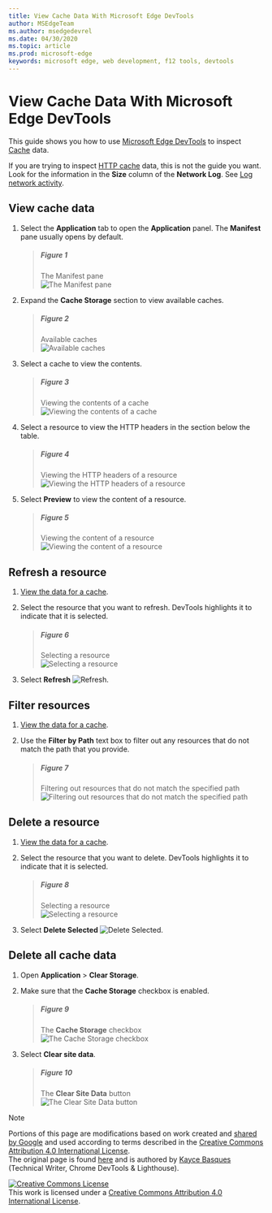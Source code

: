 ```yaml
---
title: View Cache Data With Microsoft Edge DevTools
author: MSEdgeTeam
ms.author: msedgedevrel
ms.date: 04/30/2020
ms.topic: article
ms.prod: microsoft-edge
keywords: microsoft edge, web development, f12 tools, devtools
---
```

<!-- Copyright Kayce Basques 

   Licensed under the Apache License, Version 2.0 (the "License");
   you may not use this file except in compliance with the License.
   You may obtain a copy of the License at

       https://www.apache.org/licenses/LICENSE-2.0

   Unless required by applicable law or agreed to in writing, software
   distributed under the License is distributed on an "AS IS" BASIS,
   WITHOUT WARRANTIES OR CONDITIONS OF ANY KIND, either express or implied.
   See the License for the specific language governing permissions and
   limitations under the License.  -->





# View Cache Data With Microsoft Edge DevTools   



This guide shows you how to use [Microsoft Edge DevTools][MicrosoftEdgeDevTools] to inspect
[Cache][MDNCache] data.  

If you are trying to inspect [HTTP cache][MDNHTTPCaching] data, this is not the guide you want.  
Look for the information in the **Size** column of the **Network Log**.  See [Log network activity][DevtoolsNetworkLogActivity].  

## View cache data   

1.  Select the **Application** tab to open the **Application** panel.  The **Manifest** pane usually opens by default.  
    
    > ##### Figure 1  
    > The Manifest pane  
    > ![The Manifest pane][ImageManifestPane]  

1.  Expand the **Cache Storage** section to view available caches.  
    
    > ##### Figure 2  
    > Available caches  
    > ![Available caches][ImageCache]  

1.  Select a cache to view the contents.  
    
    > ##### Figure 3  
    > Viewing the contents of a cache  
    > ![Viewing the contents of a cache][ImageCacheView]  

1.  Select a resource to view the HTTP headers in the section below the table.  
    
    > ##### Figure 4  
    > Viewing the HTTP headers of a resource  
    > ![Viewing the HTTP headers of a resource][ImageViewCacheResource]  

1.  Select **Preview** to view the content of a resource.  
    
    > ##### Figure 5  
    > Viewing the content of a resource  
    > ![Viewing the content of a resource][ImageCacheContent]  

## Refresh a resource   

1.  [View the data for a cache](#view-cache-data).  
1.  Select the resource that you want to refresh.  DevTools highlights it to indicate that it is selected.  
    
    > ##### Figure 6  
    > Selecting a resource  
    > ![Selecting a resource][ImageCacheSelected]  

1.  Select **Refresh** ![Refresh][ImageRefreshIcon].  

## Filter resources   

1.  [View the data for a cache](#view-cache-data).  
1.  Use the **Filter by Path** text box to filter out any resources that do not match the path that you provide.  
    
    > ##### Figure 7  
    > Filtering out resources that do not match the specified path  
    > ![Filtering out resources that do not match the specified path][ImageCacheFilter]  

## Delete a resource   

1.  [View the data for a cache](#view-cache-data).  
1.  Select the resource that you want to delete.  DevTools highlights it to indicate that it is selected.  
    
    > ##### Figure 8  
    > Selecting a resource  
    > ![Selecting a resource][ImageCacheSelected2]  

1.  Select **Delete Selected** ![Delete Selected][ImageDeleteIcon].  

## Delete all cache data   

1.  Open **Application** > **Clear Storage**.  
1.  Make sure that the **Cache Storage** checkbox is enabled.  
    
    > ##### Figure 9  
    > The **Cache Storage** checkbox  
    > ![The Cache Storage checkbox][ImageCacheCheckbox]  

1.  Select **Clear site data**.  
    
    > ##### Figure 10  
    > The **Clear Site Data** button  
    > ![The Clear Site Data button][ImageCacheClearSite]  

<!--  -->  



<!-- image links -->  

[ImageDeleteIcon]: /microsoft-edge/devtools-guide-chromium/media/delete-icon.msft.png  
[ImageRefreshIcon]: /microsoft-edge/devtools-guide-chromium/media/refresh-icon.msft.png  

[ImageManifestPane]: /microsoft-edge/devtools-guide-chromium/media/storage-application-manifest.msft.png "Figure 1: The Manifest pane"  
[ImageCache]: /microsoft-edge/devtools-guide-chromium/media/storage-application-cache-storage.msft.png "Figure 2: Available caches"  
[ImageCacheView]: /microsoft-edge/devtools-guide-chromium/media/storage-application-cache-storage-domain-root-headers.msft.png "Figure 3: Viewing the contents of a cache"  
[ImageViewCacheResource]: /microsoft-edge/devtools-guide-chromium/media/storage-application-cache-storage-index-headers.msft.png "Figure 4: Viewing the HTTP headers of a resource"  
[ImageCacheContent]: /microsoft-edge/devtools-guide-chromium/media/storage-application-cache-storage-domain-js-preview.msft.png "Figure 5: Viewing the content of a resource"  
[ImageCacheSelected]: /microsoft-edge/devtools-guide-chromium/media/storage-application-cache-storage-domain-refresh.msft.png "Figure 6: Selecting a resource"  
[ImageCacheFilter]: /microsoft-edge/devtools-guide-chromium/media/storage-application-cache-storage-filter.msft.png "Figure 7: Filtering out resources that do not match the specified path"  
[ImageCacheSelected2]: /microsoft-edge/devtools-guide-chromium/media/storage-application-cache-storage-delete-selected.msft.png "Figure 8: Selecting a resource"  
[ImageCacheCheckbox]: /microsoft-edge/devtools-guide-chromium/media/storage-application-clear-storage-cache-storage-checkbox.msft.png "Figure 9: The Cache Storage checkbox"  
[ImageCacheClearSite]: /microsoft-edge/devtools-guide-chromium/media/storage-application-clear-storage-cache-storage-checkbox-clear-site-data-button.msft.png "Figure 10: The Clear Site Data button"  

<!-- links -->  

[MicrosoftEdgeDevTools]: /microsoft-edge/devtools-guide-chromium "Microsoft Edge (Chromium) Developer Tools"  
[DevtoolsNetworkLogActivity]: /microsoft-edge/network/index#log-network-activity  "Log network activity"  

[MDNCache]: https://developer.mozilla.org/docs/Web/API/Cache "Cache | MDN"  
[MDNHTTPCaching]: https://developer.mozilla.org/docs/Web/HTTP/Caching "HTTP caching | MDN"  

> [!NOTE]
> Portions of this page are modifications based on work created and [shared by Google][GoogleSitePolicies] and used according to terms described in the [Creative Commons Attribution 4.0 International License][CCA4IL].  
> The original page is found [here](https://developers.google.com/web/tools/chrome-devtools/storage/cache) and is authored by [Kayce Basques][KayceBasques] \(Technical Writer, Chrome DevTools \& Lighthouse\).  

[![Creative Commons License][CCby4Image]][CCA4IL]  
This work is licensed under a [Creative Commons Attribution 4.0 International License][CCA4IL].  

[CCA4IL]: https://creativecommons.org/licenses/by/4.0  
[CCby4Image]: https://i.creativecommons.org/l/by/4.0/88x31.png  
[GoogleSitePolicies]: https://developers.google.com/terms/site-policies  
[KayceBasques]: https://developers.google.com/web/resources/contributors/kaycebasques  
